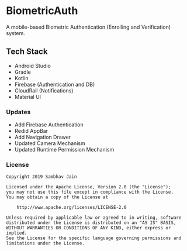# BiometricAuth
A mobile-based Biometric Authentication (Enrolling and Verification) system.

## Tech Stack

- Android Studio
- Gradle
- Kotlin
- Firebase (Authentication and DB)
- CloudRail (Notifications)
- Material UI

### Updates

* Add Firebase Authentication
* Redid AppBar
* Add Navigation Drawer
* Updated Camera Mechanism
* Updated Runtime Permission Mechanism

### License

```
Copyright 2019 Sambhav Jain

Licensed under the Apache License, Version 2.0 (the "License");
you may not use this file except in compliance with the License.
You may obtain a copy of the License at

    http://www.apache.org/licenses/LICENSE-2.0

Unless required by applicable law or agreed to in writing, software
distributed under the License is distributed on an "AS IS" BASIS,
WITHOUT WARRANTIES OR CONDITIONS OF ANY KIND, either express or implied.
See the License for the specific language governing permissions and
limitations under the License.
```
